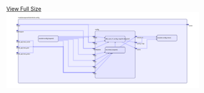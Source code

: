 [View Full Size](https://raw.githubusercontent.com/mingfang/terraform-k8s-modules/master/modules/openwhisk/whisk-config/diagram.svg?sanitize=true)<img src="diagram.svg"/>
